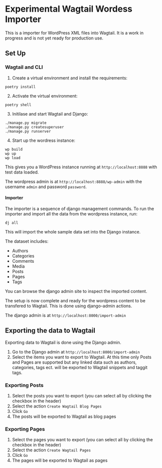 # Experimental Wagtail Wordess Importer

This is a importer for WordPress XML files into Wagtail. It is a work in progress and is not yet ready for production use.

## Set Up

### Wagtail and CLI

1. Create a virtual environment and install the requirements:

```
poetry install
```

2. Activate the virtual environment:

```
poetry shell
```

3. Initilase and start Wagtail and Django:

```
./manage.py migrate
./manage.py createsuperuser
./manage.py runserver
```

4. Start up the wordress instance:

```
wp build
wp up
wp load
```

This gives you a WordPress instance running at `http://localhost:8888` with test data loaded.

The wordpress admin is at `http://localhost:8888/wp-admin` with the username `admin` and password `password`.


#### Importer

The importer is a sequence of django management commands. To run the importer and import all the data from the wordpress instance, run:

```
dj all
```

This will import the whole sample data set into the Django instance.

The dataset includes:

- Authors
- Categories
- Comments
- Media
- Posts
- Pages
- Tags

You can browse the django admin site to inspect the imported content.

The setup is now complete and ready for the wordpress content to be transfered to Wagtail. This is done using django-admin actions.

The django admin is at `http://localhost:8000/import-admin`


## Exporting the data to Wagtail

Exporting data to Wagtail is done using the Django admin.

1. Go to the Django admin at `http://localhost:8000/import-admin`
2. Select the items you want to export to Wagtail. At this time only Posts and Pages are supported but any linked data such as authors, categories, tags ect. will be exported to Wagtail snippets and taggit tags.

### Exporting Posts

1. Select the posts you want to export (you can select all by clicking the checkbox in the header)
2. Select the action `Create Wagtail Blog Pages`
3. Click `Go`
4. The posts will be exported to Wagtail as blog pages

### Exporting Pages

1. Select the pages you want to export (you can select all by clicking the checkbox in the header)
2. Select the action `Create Wagtail Pages`
3. Click `Go`
4. The pages will be exported to Wagtail as pages
